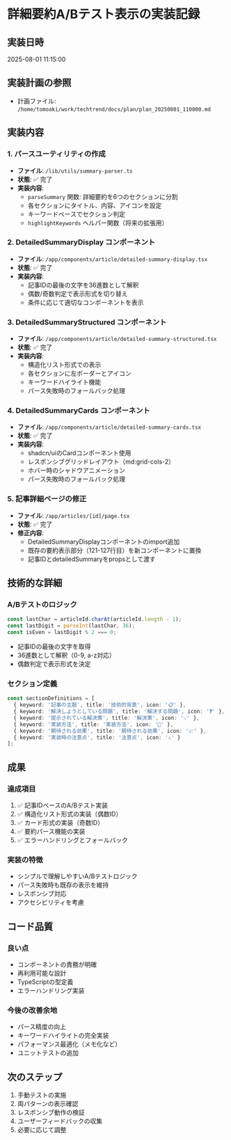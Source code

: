 # 詳細要約A/Bテスト表示の実装記録

## 実装日時
2025-08-01 11:15:00

## 実装計画の参照
- 計画ファイル: `/home/tomoaki/work/techtrend/docs/plan/plan_20250801_110800.md`

## 実装内容

### 1. パースユーティリティの作成
- **ファイル**: `/lib/utils/summary-parser.ts`
- **状態**: ✅ 完了
- **実装内容**:
  - `parseSummary` 関数: 詳細要約を6つのセクションに分割
  - 各セクションにタイトル、内容、アイコンを設定
  - キーワードベースでセクション判定
  - `highlightKeywords` ヘルパー関数（将来の拡張用）

### 2. DetailedSummaryDisplay コンポーネント
- **ファイル**: `/app/components/article/detailed-summary-display.tsx`
- **状態**: ✅ 完了
- **実装内容**:
  - 記事IDの最後の文字を36進数として解釈
  - 偶数/奇数判定で表示形式を切り替え
  - 条件に応じて適切なコンポーネントを表示

### 3. DetailedSummaryStructured コンポーネント
- **ファイル**: `/app/components/article/detailed-summary-structured.tsx`
- **状態**: ✅ 完了
- **実装内容**:
  - 構造化リスト形式での表示
  - 各セクションに左ボーダーとアイコン
  - キーワードハイライト機能
  - パース失敗時のフォールバック処理

### 4. DetailedSummaryCards コンポーネント
- **ファイル**: `/app/components/article/detailed-summary-cards.tsx`
- **状態**: ✅ 完了
- **実装内容**:
  - shadcn/uiのCardコンポーネント使用
  - レスポンシブグリッドレイアウト（md:grid-cols-2）
  - ホバー時のシャドウアニメーション
  - パース失敗時のフォールバック処理

### 5. 記事詳細ページの修正
- **ファイル**: `/app/articles/[id]/page.tsx`
- **状態**: ✅ 完了
- **修正内容**:
  - DetailedSummaryDisplayコンポーネントのimport追加
  - 既存の要約表示部分（121-127行目）を新コンポーネントに置換
  - 記事IDとdetailedSummaryをpropsとして渡す

## 技術的な詳細

### A/Bテストのロジック
```typescript
const lastChar = articleId.charAt(articleId.length - 1);
const lastDigit = parseInt(lastChar, 36);
const isEven = lastDigit % 2 === 0;
```
- 記事IDの最後の文字を取得
- 36進数として解釈（0-9, a-z対応）
- 偶数判定で表示形式を決定

### セクション定義
```typescript
const sectionDefinitions = [
  { keyword: '記事の主題', title: '技術的背景', icon: '📋' },
  { keyword: '解決しようとしている問題', title: '解決する問題', icon: '❓' },
  { keyword: '提示されている解決策', title: '解決策', icon: '💡' },
  { keyword: '実装方法', title: '実装方法', icon: '🔧' },
  { keyword: '期待される効果', title: '期待される効果', icon: '📈' },
  { keyword: '実装時の注意点', title: '注意点', icon: '⚠️' }
];
```

## 成果

### 達成項目
1. ✅ 記事IDベースのA/Bテスト実装
2. ✅ 構造化リスト形式の実装（偶数ID）
3. ✅ カード形式の実装（奇数ID）
4. ✅ 要約パース機能の実装
5. ✅ エラーハンドリングとフォールバック

### 実装の特徴
- シンプルで理解しやすいA/Bテストロジック
- パース失敗時も既存の表示を維持
- レスポンシブ対応
- アクセシビリティを考慮

## コード品質

### 良い点
- コンポーネントの責務が明確
- 再利用可能な設計
- TypeScriptの型定義
- エラーハンドリング実装

### 今後の改善余地
- パース精度の向上
- キーワードハイライトの完全実装
- パフォーマンス最適化（メモ化など）
- ユニットテストの追加

## 次のステップ

1. 手動テストの実施
2. 両パターンの表示確認
3. レスポンシブ動作の検証
4. ユーザーフィードバックの収集
5. 必要に応じて調整